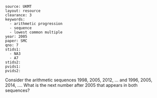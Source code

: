 ````
source: UKMT
layout: resource
clearance: 3
keywords: 
  - arithmetic progression
  - sequence
  - lowest common multiple
year: 2005
paper: SMC
qno: 7
stids1: 
  - NA3
  - A7
stids2:
pvids1:
pvids2:

````

Consider the arithmetic sequences $1998$, $2005$, $2012$, ... and $1996$, $2005$, $2014$, .... What is the next number after $2005$ that appears in both sequences?
